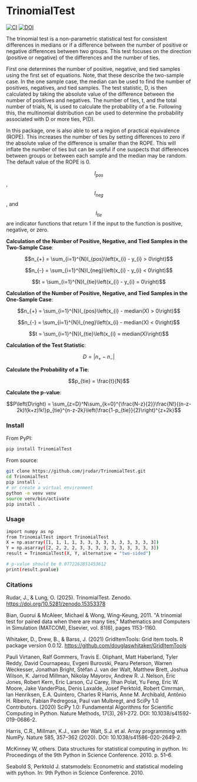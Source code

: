 # TrinomialTest
[![CI](https://github.com/jrudar/TrinomialTest/actions/workflows/ci.yml/badge.svg)](https://github.com/jrudar/TrinomialTest/actions/workflows/ci.yml)
[![DOI](https://zenodo.org/badge/DOI/10.5281/zenodo.15367633.svg)](https://doi.org/10.5281/zenodo.15367633)

The trinomial test is a non-parametric statistical test for consistent differences in medians or if a difference between the number of positive or negative differences between two groups. This test focuses on the direction (positive or negative) of the differences and the number of ties.

First one determines the number of positive, negative, and tied samples using the first set of equations. Note, that these describe the two-sample case. In the one sample case, the median can be used to find the number of positives, negatives, and tied samples. The test statistic, D, is then calculated by taking the absolute value of the difference between the number of positives and negatives. The number of ties, t, and the total number of trials, N, is used to calculate the probability of a tie. Following this, the multinomial distribution can be used to determine the probability associated with D or more ties, P(D).

In this package, one is also able to set a region of practical equivalence (ROPE). This increases the number of ties by setting differences to zero if the absolute value of the difference is smaller than the ROPE. This will inflate the number of ties but can be useful if one suspects that differences between groups or between each sample and the median may be random. The default value of the ROPE is 0.

$$I_{pos}$$, $$I_{neg}$$, and $$I_{tie}$$ are indicator functions that return 1 if the input to the function is positive, negative, or zero.

**Calculation of the Number of Positive, Negative, and Tied Samples in the Two-Sample Case**:

$$n_{+} = \sum_{i=1}^{N}I_{pos}\left(x_{i} - y_{i} > 0\right)$$

$$n_{-} = \sum_{i=1}^{N}I_{neg}\left(x_{i} - y_{i} < 0\right)$$

$$t = \sum_{i=1}^{N}I_{tie}\left(x_{i} - y_{i} = 0\right)$$


**Calculation of the Number of Positive, Negative, and Tied Samples in the One-Sample Case**:

$$n_{+} = \sum_{i=1}^{N}I_{pos}\left(x_{i} - median(X) > 0\right)$$

$$n_{-} = \sum_{i=1}^{N}I_{neg}\left(x_{i} - median(X) < 0\right)$$

$$t = \sum_{i=1}^{N}I_{tie}\left(x_{i} = median(X)\right)$$


**Calculation of the Test Statistic**:

$$D = |n_{+} - n_{-}|$$


**Calculate the Probability of a Tie**:

$$p_{tie} = \frac{t}{N}$$


**Calculate the p-value**:

$$P\left(D\right) = \sum_{z=D}^N\sum_{k=0}^{\frac{N-z}{2}}\frac{N!}{(n-z-2k)!(k+z)!k!}p_{tie}^{n-z-2k}\left(\frac{1-p_{tie}}{2}\right)^{z+2k}$$


### Install
From PyPI:

```bash
pip install TrinomialTest
```

From source:

```bash
git clone https://github.com/jrudar/TrinomialTest.git
cd TrinomialTest
pip install .
# or create a virtual environment
python -m venv venv
source venv/bin/activate
pip install .
```

### Usage

```bash
import numpy as np
from TrinomialTest import TrinomialTest
X = np.asarray([1, 1, 1, 1, 3, 3, 3, 3, 3, 3, 3, 3, 3, 3])
Y = np.asarray([2, 2, 2, 2, 3, 3, 3, 3, 3, 3, 3, 3, 3, 3])
result = TrinomialTest(X, Y, alternative = "two-sided")

# p-value should be 0.0772262851453612
print(result.pvalue)
```

### Citations

Rudar, J., & Lung, O. (2025). TrinomialTest. Zenodo. https://doi.org/10.5281/zenodo.15353378

Bian, Guorui & McAleer, Michael & Wong, Wing-Keung, 2011. "A trinomial test for paired data when there are many ties," Mathematics and Computers in Simulation (MATCOM), Elsevier, vol. 81(6), pages 1153-1160.

Whitaker, D., Drew, B., & Barss, J. (2021) GridItemTools: Grid item tools. R package version 0.0.12. https://github.com/douglaswhitaker/GridItemTools

Pauli Virtanen, Ralf Gommers, Travis E. Oliphant, Matt Haberland, Tyler Reddy, David Cournapeau, Evgeni Burovski, Pearu Peterson, Warren Weckesser, Jonathan Bright, Stéfan J. van der Walt, Matthew Brett, Joshua Wilson, K. Jarrod Millman, Nikolay Mayorov, Andrew R. J. Nelson, Eric Jones, Robert Kern, Eric Larson, CJ Carey, İlhan Polat, Yu Feng, Eric W. Moore, Jake VanderPlas, Denis Laxalde, Josef Perktold, Robert Cimrman, Ian Henriksen, E.A. Quintero, Charles R Harris, Anne M. Archibald, Antônio H. Ribeiro, Fabian Pedregosa, Paul van Mulbregt, and SciPy 1.0 Contributors. (2020) SciPy 1.0: Fundamental Algorithms for Scientific Computing in Python. Nature Methods, 17(3), 261-272. DOI: 10.1038/s41592-019-0686-2.

Harris, C.R., Millman, K.J., van der Walt, S.J. et al. Array programming with NumPy. Nature 585, 357–362 (2020). DOI: 10.1038/s41586-020-2649-2.

McKinney W, others. Data structures for statistical computing in python. In: Proceedings of the 9th Python in Science Conference. 2010. p. 51–6.

Seabold S, Perktold J. statsmodels: Econometric and statistical modeling with python. In: 9th Python in Science Conference. 2010.

